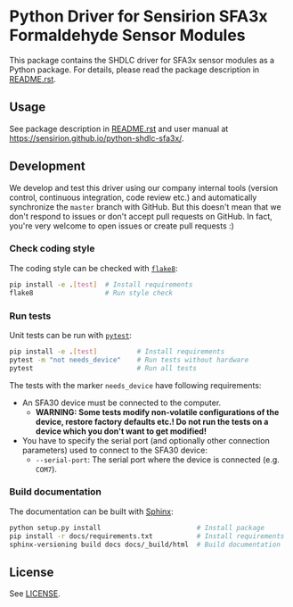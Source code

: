 # Python Driver for Sensirion SFA3x Formaldehyde Sensor Modules

This package contains the SHDLC driver for SFA3x sensor modules as a Python
package. For details, please read the package description in
[README.rst](README.rst).

## Usage

See package description in [README.rst](README.rst) and user manual at
https://sensirion.github.io/python-shdlc-sfa3x/.

## Development

We develop and test this driver using our company internal tools (version
control, continuous integration, code review etc.) and automatically
synchronize the `master` branch with GitHub. But this doesn't mean that we
don't respond to issues or don't accept pull requests on GitHub. In fact,
you're very welcome to open issues or create pull requests :)

### Check coding style

The coding style can be checked with [`flake8`](http://flake8.pycqa.org/):

```bash
pip install -e .[test]  # Install requirements
flake8                  # Run style check
```

### Run tests

Unit tests can be run with [`pytest`](https://pytest.org/):

```bash
pip install -e .[test]          # Install requirements
pytest -m "not needs_device"    # Run tests without hardware
pytest                          # Run all tests
```

The tests with the marker `needs_device` have following requirements:

- An SFA30 device must be connected to the computer.
  - **WARNING: Some tests modify non-volatile configurations of the device,
    restore factory defaults etc.! Do not run the tests on a device which you
    don't want to get modified!**
- You have to specify the serial port (and optionally other connection
  parameters) used to connect to the SFA30 device:
  - `--serial-port`: The serial port where the device is connected
    (e.g. `COM7`).


### Build documentation

The documentation can be built with [Sphinx](http://www.sphinx-doc.org/):

```bash
python setup.py install                        # Install package
pip install -r docs/requirements.txt           # Install requirements
sphinx-versioning build docs docs/_build/html  # Build documentation
```

## License

See [LICENSE](LICENSE).
